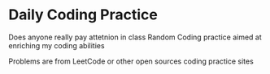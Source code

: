 # Daily Coding Practice

Does anyone really pay attetnion in class
Random Coding practice aimed at enriching my coding abilities

Problems are from LeetCode or other open sources coding practice sites
